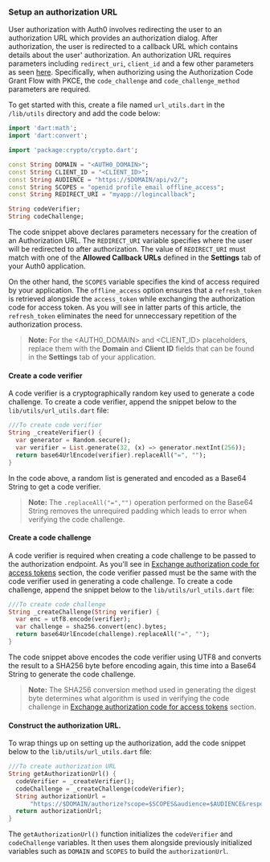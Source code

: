 ### Setup an authorization URL

User authorization with Auth0 involves redirecting the user to an authorization URL which provides an authorization dialog. After authorization, the user is redirected to a callback URL which contains details about the user' authorization. An authorization URL requires parameters including `redirect_uri`, `client_id` and a few other parameters as seen [here](https://auth0.com/docs/protocols/oauth2#authorization-endpoint). Specifically, when authorizing using the Authorization Code Grant Flow with PKCE, the `code_challenge` and `code_challenge_method` parameters are required.

To get started with this, create a file named `url_utils.dart` in the `/lib/utils` directory and add the code below: 

```dart
import 'dart:math';
import 'dart:convert';

import 'package:crypto/crypto.dart';

const String DOMAIN = "<AUTH0_DOMAIN>";
const String CLIENT_ID = "<CLIENT_ID>";
const String AUDIENCE = "https://$DOMAIN/api/v2/";
const String SCOPES = "openid profile email offline_access";
const String REDIRECT_URI = "myapp://logincallback";

String codeVerifier;
String codeChallenge;
```

The code snippet above declares parameters necessary for the creation of an Authorization URL. The `REDIRECT_URI` variable specifies where the user will be redirected to after authorization. The value of `REDIRECT_URI` must match with one of the **Allowed Callback URLs** defined in the **Settings** tab of your Auth0 application.

On the other hand, the `SCOPES` variable specifies the kind of access required by your application. The `offline_access` option ensures that a `refresh_token` is retrieved alongside the `access_token` while exchanging the authorization code for access token. As you will see in latter parts of this article, the `refresh_token` eliminates the need for unneccessary repetition of the authorization process.

> **Note:** For the <AUTH0_DOMAIN> and <CLIENT_ID> placeholders, replace them with the **Domain** and **Client ID** fields that can be found in the **Settings** tab of your application.

#### Create a code verifier

A code verifier is a cryptographically random key used to generate a code challenge. To create a code verifier, append the snippet below to the `lib/utils/url_utils.dart` file:

```dart
///To create code verifier
String _createVerifier() {
  var generator = Random.secure();
  var verifier = List.generate(32, (x) => generator.nextInt(256));
  return base64UrlEncode(verifier).replaceAll("=", "");
}
```

<!-- Check what's here really -->
In the code above, a random list is generated and encoded as a Base64 String to get a code verifier.

> **Note:** The `.replaceAll("=","")` operation performed on the Base64 String removes the unrequired padding which leads to error when verifying the code challenge.

#### Create a code challenge

A code verifier is required when creating a code challenge to be passed to the authorization endpoint. As you'll see in [Exchange authorization code for access tokens]() section, the code verifier passed must be the same with the code verifier used in generating a code challenge. To create a code challenge, append the snippet below to the `lib/utils/url_utils.dart` file:

```dart
///To create code challenge
String _createChallenge(String verifier) {
  var enc = utf8.encode(verifier);
  var challenge = sha256.convert(enc).bytes;
  return base64UrlEncode(challenge).replaceAll("=", "");
}
```

The code snippet above encodes the code verifier using UTF8 and converts the result to a SHA256 byte before encoding again, this time into a Base64 String to generate the code challenge.

> **Note:** The SHA256 conversion method used in generating the digest byte determines what algorithm is used in verifying the code challenge in [Exchange authorization code for access tokens]() section.

#### Construct the authorization URL.

To wrap things up on setting up the authorization, add the code snippet below to the `lib/utils/url_utils.dart` file:

```dart
///To create authorization URL
String getAuthorizationUrl() {
  codeVerifier = _createVerifier();
  codeChallenge = _createChallenge(codeVerifier);
  String authorizationUrl =
      "https://$DOMAIN/authorize?scope=$SCOPES&audience=$AUDIENCE&response_type=code&client_id=$CLIENT_ID&code_challenge=$codeChallenge&code_challenge_method=S256&redirect_uri=$REDIRECT_URI";
  return authorizationUrl;
}
```

The `getAuthorizationUrl()` function initializes the `codeVerifier` and `codeChallenge` variables. It then uses them alongside previously initialized variables such as `DOMAIN` and `SCOPES` to build the `authorizationUrl`.
